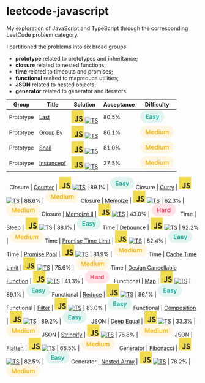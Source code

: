 # leetcode-javascript
My exploration of JavaScript and TypeScript through the corresponding LeetCode problem category.

I partitioned the problems into six broad groups:
- **prototype** related to prototypes and inheritance;
- **closure** related to nested functions;
- **time** related to timeouts and promises;
- **functional** realted to mapreduce utilities;
- **JSON** related to nested objects;
- **generator** related to generator and iterators.

Group | Title | Solution | Acceptance | Difficulty
------|-------|----------|------------|-----------
Prototype | [Last](/prototype/last/README.md) | [![JS](/img/js.png)](/prototype/last/solution.js) [![TS](/img/js.svg)](/prototype/last/solution.ts) | 80.5% | ![Easy](/img/easy.png)
Prototype | [Group By](/prototype/groupby/README.md) | [![JS](/img/js.png)](/prototype/groupby/solution.js) [![TS](/img/js.svg)](/prototype/groupby/solution.ts) | 86.1% | ![Medium](/img/medium.png)
Prototype | [Snail](/prototype/snail/README.md) | [![JS](/img/js.png)](/prototype/snail/solution.js) [![TS](/img/js.svg)](/prototype/snail/solution.ts) | 81.0% | ![Medium](/img/medium.png)
Prototype | [Instanceof](/prototype/instanceof/README.md) | [![JS](/img/js.png)](/prototype/instanceof/solution.js) [![TS](/img/js.svg)](/prototype/instanceof/solution.ts) | 27.5% | ![Medium](/img/medium.png)
&nbsp;
Closure | [Counter](/closure/counter/README.md) | [![JS](/img/js.png)](/closure/counter/solution.js) [![TS](/img/js.svg)](/closure/counter/solution.ts) | 89.1% | ![Easy](/img/easy.png)
Closure | [Curry](/closure/curry/README.md) | [![JS](/img/js.png)](/closure/curry/solution.js) [![TS](/img/js.svg)](/closure/curry/solution.ts) | 88.6% | ![Medium](/img/medium.png)
Closure | [Memoize](/closure/memoize/README.md) | [![JS](/img/js.png)](/closure/memoize/solution.js) [![TS](/img/js.svg)](/closure/memoize/solution.ts) | 62.3% | ![Medium](/img/medium.png)
Closure | [Memoize II](/closure/memoize_ii/README.md) | [![JS](/img/js.png)](/closure/memoize_ii/solution.js) [![TS](/img/js.svg)](/closure/memoize_ii/solution.ts) | 43.0% | ![Hard](/img/hard.png)
&nbsp;
Time | [Sleep](/time/sleep/README.md) | [![JS](/img/js.png)](/time/sleep/solution.js) [![TS](/img/js.svg)](/time/sleep/solution.ts) | 88.1% | ![Easy](/img/easy.png)
Time | [Debounce](/time/debounce/README.md) | [![JS](/img/js.png)](/time/debounce/solution.js) [![TS](/img/js.svg)](/time/debounce/solution.ts) | 92.2% | ![Medium](/img/medium.png)
Time | [Promise Time Limit](/time/timelimit/README.md) | [![JS](/img/js.png)](/time/timelimit/solution.js) [![TS](/img/js.svg)](/time/timelimit/solution.ts) | 82.4% | ![Easy](/img/easy.png)
Time | [Promise Pool](/time/pool/README.md) | [![JS](/img/js.png)](/time/pool/solution.js) [![TS](/img/js.svg)](/time/pool/solution.ts) | 81.9% | ![Medium](/img/medium.png)
Time | [Cache Time Limit](/time/cache/README.md) | [![JS](/img/js.png)](/time/cache/solution.js) [![TS](/img/js.svg)](/time/cache/solution.ts) | 75.6% | ![Medium](/img/medium.png)
Time | [Design Cancellable Function](/time/cancellable/README.md) | [![JS](/img/js.png)](/time/cancellable/solution.js) [![TS](/img/js.svg)](/time/cancellable/solution.ts) | 41.3% | ![Hard](/img/hard.png)
&nbsp;
Functional | [Map](/functional/map/README.md) | [![JS](/img/js.png)](/functional/map/solution.js) [![TS](/img/js.svg)](/functional/map/solution.ts) | 89.1% | ![Easy](/img/easy.png)
Functional | [Reduce](/functional/reduce/README.md) | [![JS](/img/js.png)](/functional/reduce/solution.js) [![TS](/img/js.svg)](/functional/reduce/solution.ts) | 86.1% | ![Easy](/img/easy.png)
Functional | [Filter](/functional/filter/README.md) | [![JS](/img/js.png)](/functional/filter/solution.js) [![TS](/img/js.svg)](/functional/filter/solution.ts) | 83.0% | ![Easy](/img/easy.png)
Functional | [Composition](/functional/composition/README.md) | [![JS](/img/js.png)](/functional/composition/solution.js) [![TS](/img/js.svg)](/functional/composition/solution.ts) | 89.2% | ![Easy](/img/easy.png)
&nbsp;
JSON | [Deep Equal](/json/deepequal/README.md) | [![JS](/img/js.png)](/json/deepequal/solution.js) [![TS](/img/js.svg)](/json/deepequal/solution.ts) | 33.3% | ![Medium](/img/medium.png)
JSON | [Stringify](/json/stringify/README.md) | [![JS](/img/js.png)](/json/stringify/solution.js) [![TS](/img/js.svg)](/json/stringify/solution.ts) | 76.8% | ![Medium](/img/medium.png)
JSON | [Flatten](/json/flatten/README.md) | [![JS](/img/js.png)](/json/flatten/solution.js) [![TS](/img/js.svg)](/json/flatten/solution.ts) | 66.5% | ![Medium](/img/medium.png)
&nbsp;
Generator | [Fibonacci](/generator/fibonacci/README.md) | [![JS](/img/js.png)](/generator/fibonacci/solution.js) [![TS](/img/js.svg)](/generator/fibonacci/solution.ts) | 82.5% | ![Easy](/img/easy.png)
Generator | [Nested Array](/generator/nested/README.md) | [![JS](/img/js.png)](/generator/nested/solution.js) [![TS](/img/js.svg)](/generator/nested/solution.ts) | 78.2% | ![Medium](/img/medium.png)
